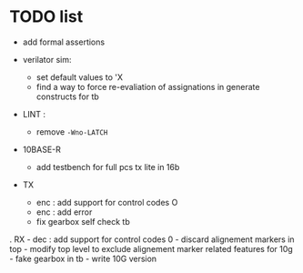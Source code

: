 # TODO list

- add formal assertions

- verilator sim: 
    - set default values to 'X
    - find a way to force re-evaliation of assignations in generate constructs for tb

- LINT :
    - remove `-Wno-LATCH` 

- 10BASE-R
    - add testbench for full pcs tx lite in 16b
- TX
    - enc : add support for control codes O
    - enc : add error
    - fix gearbox self check tb

. RX 
    - dec : add support for control codes 0
    - discard alignement markers in top
    - modify top level to exclude alignement marker
      related features for 10g
    - fake gearbox in tb
    - write 10G version
